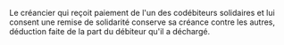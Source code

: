 Le créancier qui reçoit paiement de l'un des codébiteurs solidaires et lui consent une remise de solidarité conserve sa créance contre les autres, déduction faite de la part du débiteur qu'il a déchargé.